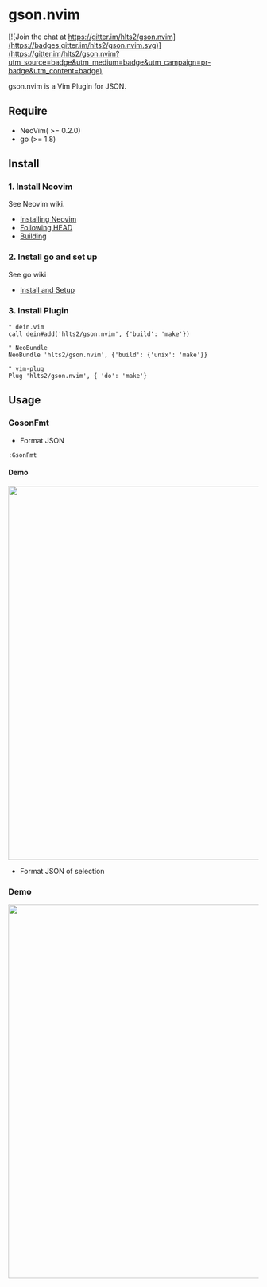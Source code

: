 # gson.nvim

[![Join the chat at https://gitter.im/hlts2/gson.nvim](https://badges.gitter.im/hlts2/gson.nvim.svg)](https://gitter.im/hlts2/gson.nvim?utm_source=badge&utm_medium=badge&utm_campaign=pr-badge&utm_content=badge)

gson.nvim is a Vim Plugin for JSON.

## Require

- NeoVim( >= 0.2.0)
- go (>= 1.8)

## Install

### 1. Install Neovim
See Neovim wiki.

- [Installing Neovim](https://github.com/neovim/neovim/wiki/Installing-Neovim)
- [Following HEAD](https://github.com/neovim/neovim/wiki/Following-HEAD)
- [Building](https://github.com/neovim/neovim/wiki/Building-Neovim)

### 2. Install go and set up
See go wiki

- [Install and Setup](https://github.com/golang/go/wiki#working-with-go)

### 3. Install Plugin
```vim
" dein.vim
call dein#add('hlts2/gson.nvim', {'build': 'make'})

" NeoBundle
NeoBundle 'hlts2/gson.nvim', {'build': {'unix': 'make'}}

" vim-plug
Plug 'hlts2/gson.nvim', { 'do': 'make'}
```

## Usage
### GosonFmt
- Format JSON

```vim
:GsonFmt
```

#### Demo
<img src="./demo/fmt_demo_1.gif" width="750">

- Format JSON of selection

### Demo
<img src="./demo/fmt_demo_2.gif" width="750">
